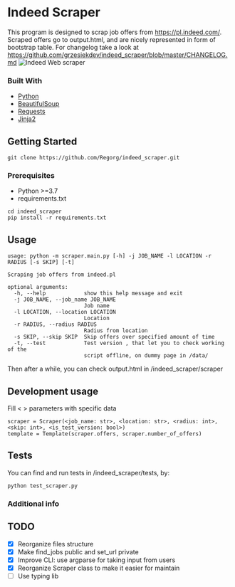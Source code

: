 # Indeed Scraper
This program is designed to scrap job offers from https://pl.indeed.com/. Scraped offers go to output.html, and are nicely represented in form of bootstrap table.
For changelog take a look at https://github.com/grzesiekdev/indeed_scraper/blob/master/CHANGELOG.md
![Indeed Web scraper](https://i.imgur.com/nX3dpEV.png)

### Built With
* [Python](https://www.python.org/)
* [BeautifulSoup](https://www.crummy.com/software/BeautifulSoup/bs4/doc/)
* [Requests](https://requests.readthedocs.io/en/master/)
* [Jinja2](https://jinja.palletsprojects.com/en/2.11.x/)



## Getting Started

```
git clone https://github.com/Regorg/indeed_scraper.git
```

### Prerequisites
* Python >=3.7
* requirements.txt
```
cd indeed_scraper
pip install -r requirements.txt
```

<!-- USAGE EXAMPLES -->
## Usage

```
usage: python -m scraper.main.py [-h] -j JOB_NAME -l LOCATION -r RADIUS [-s SKIP] [-t]

Scraping job offers from indeed.pl

optional arguments:
  -h, --help            show this help message and exit
  -j JOB_NAME, --job_name JOB_NAME
                        Job name
  -l LOCATION, --location LOCATION
                        Location
  -r RADIUS, --radius RADIUS
                        Radius from location
  -s SKIP, --skip SKIP  Skip offers over specified amount of time
  -t, --test            Test version , that let you to check working of the
                        script offline, on dummy page in /data/
```
Then after a while, you can check output.html in /indeed_scraper/scraper

## Development usage

Fill < > parameters with specific data
```
scraper = Scraper(<job_name: str>, <location: str>, <radius: int>, <skip: int>, <is_test_version: bool>)
template = Template(scraper.offers, scraper.number_of_offers)
```

## Tests
You can find and run tests in /indeed_scraper/tests, by:
```
python test_scraper.py
```

### Additional info

## TODO
- [x] Reorganize files structure
- [x] Make find_jobs public and set_url private
- [x] Improve CLI: use argparse for taking input from users
- [x] Reorganize Scraper class to make it easier for maintain
- [ ] Use typing lib
